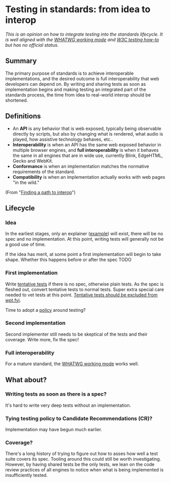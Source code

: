 # Testing in standards: from idea to interop

*This is an opinion on how to integrate testing into the standards lifecycle. It is well aligned with the [WHATWG working mode](https://whatwg.org/working-mode) and [W3C testing how-to](https://github.com/w3c/testing-how-to/) but has no official status.*

## Summary

The primary purpose of standards is to achieve interoperable implementations, and the desired outcome is full interoperability that web developers can depend on. By writing and sharing tests as soon as implementation begins and making testing an integrated part of the standards process, the time from idea to real-world interop should be shortened.

## Definitions
 * An **API** is any behavior that is web exposed, typically being observable directly by scripts, but also by changing what is rendered, what audio is played, how assistive technology behaves, etc..
 * **Interoperability** is when an API has the same web exposed behavior in multiple browser engines, and **full interoperability** is when it behaves the same in all engines that are in wide use, currently Blink, EdgeHTML, Gecko and WebKit.
 * **Conformance** is when an implementation matches the normative requirements of the standard.
 * **Compatibility** is when an implementation actually works with web pages "in the wild."

(From "[Finding a path to interop](https://docs.google.com/document/d/1LSuLWJDP02rlC9bOlidL6DzBV5kSkV5bW5Pled8HGC8/edit?usp=sharing)")

## Lifecycle

### Idea

In the earliest stages, only an explainer ([example](https://github.com/w3c/ServiceWorker/blob/master/explainer.md)) will exist, there will be no spec and no implementation. At this point, writing tests will generally not be a good use of time.

If the idea has merit, at some point a first implementation will begin to take shape. Whether this happens before or after the spec TODO

### First implementation

Write [tentative tests](http://web-platform-tests.org/writing-tests/file-names.html#test-features) if there is no spec, otherwise plain tests. As the spec is fleshed out, convert tentative tests to normal tests. Super extra special care needed to vet tests at this point. [Tentative tests should be excluded from wpt.fyi](https://github.com/w3c/wptdashboard/issues/99).

Time to adopt a [policy](policy.md) around testing?

### Second implementation

Second implementer still needs to be skeptical of the tests and their coverage. Write more, fix the spec!

### Full interoperability

For a mature standard, the [WHATWG working mode](https://whatwg.org/working-mode) works well.

## What about?

### Writing tests as soon as there is a spec?

It's hard to write very deep tests without an implementation.

### Tying testing policy to Candidate Recommendations (CR)?

Implementation may have begun much earlier.

### Coverage?

There's a long history of trying to figure out how to asses how well a test suite covers its spec. Tooling around this could still be worth investigating. However, by having shared tests be the only tests, we lean on the code review practices of all engines to notice when what is being implemented is insufficiently tested.
